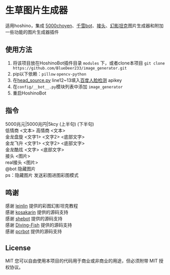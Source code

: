# 生草图片生成器

适用hoshino，集成 [5000choyen](https://github.com/pcrbot/5000choyen)、[千雪bot](https://github.com/Diving-Fish/Chiyuki-Bot)、[接头](https://github.com/pcrbot/plugins-for-Hoshino/tree/master/shebot/conhead)、[幻影坦克](https://github.com/kosakarin/hide_img)图片生成器和附加一些功能的图片生成器插件

## 使用方法
1. 将该项目放在HoshinoBot插件目录 `modules` 下，或者clone本项目 `git clone https://github.com/BlueDeer233/image_generator.git`  
2. pip以下依赖：`pillow` `opencv-python`  
3. 在[head_source.py](src/head_source.py) line12~13填入[百度人脸检测](https://console.bce.baidu.com/ai/#/ai/face/overview/index) apikey
4. 在`config/__bot__.py`模块列表中添加 `image_generator`  
5. 重启HoshinoBot  

## 指令
5000兆元|5000兆円|5kcy (上半句) (下半句)  
低情商 <文本> 高情商 <文本>  
金龙盘旋 <文字1> <文字2> <底部文字>  
金龙飞升 <文字1> <文字2> <底部文字>  
金龙酷炫 <文字> <底部文字>  
接头 <图片>  
real接头 <图片>  
@bot 隐藏图片  
ps：隐藏图片 发送彩图进图彩图模式
## 鸣谢

感谢 [leinlin](https://zhuanlan.zhihu.com/p/32532733) 提供的彩图幻影坦克教程  
感谢 [kosakarin](https://github.com/kosakarin/hide_img) 提供的源码支持  
感谢 [shebot](https://github.com/pcrbot/plugins-for-Hoshino) 提供的源码支持  
感谢 [Diving-Fish](https://github.com/Diving-Fish/Chiyuki-Bot) 提供的源码支持  
感谢 [pcrbot](https://github.com/pcrbot) 提供的源码支持

## License

MIT
您可以自由使用本项目的代码用于商业或非商业的用途，但必须附带 MIT 授权协议。
